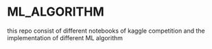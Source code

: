 # ML_ALGORITHM

this repo consist of different notebooks of kaggle competition and the implementation of different ML algorithm 